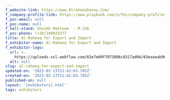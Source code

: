 ```yaml
---
f_website-link: https://www.Alraheeqhoney.Com/
f_company-profile-link: https://www.playbook.com/s/fec/company-profiles
f_poc-email: null
f_poc-name: null
f_hall-stand: Sheikh Maktoum  - M-236
f_poc-phone: (+20)100933377
title: Al-Raheeq for Export and Import
f_exhibitor-name: Al-Raheeq for Export and Import
f_exhibitor-logo:
  url: >-
    https://uploads-ssl.webflow.com/63e7e60f7073806c8317ad04/63eaaeab96098713e8452c8a_MGNhMA.jpeg
  alt: null
slug: al-raheeq-for-export-and-import
updated-on: '2023-02-13T21:42:03.785Z'
created-on: '2023-02-13T21:42:03.785Z'
published-on: null
layout: '[exhibitors].html'
tags: exhibitors
---
```



